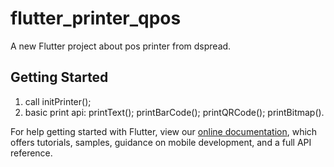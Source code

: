 # flutter_printer_qpos

A new Flutter project about pos printer from dspread.

## Getting Started

1. call initPrinter();
2. basic print api: printText(); printBarCode(); printQRCode(); printBitmap().

For help getting started with Flutter, view our
[online documentation](https://flutter.dev/docs), which offers tutorials,
samples, guidance on mobile development, and a full API reference.

